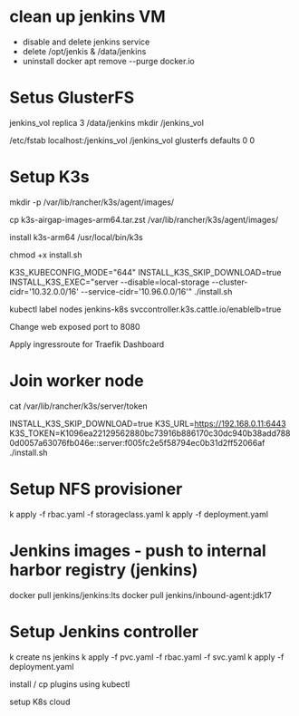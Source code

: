 # clean up jenkins VM
- disable and delete jenkins service
- delete /opt/jenkis & /data/jenkins
- uninstall docker apt remove --purge docker.io

# Setus GlusterFS
jenkins_vol     replica 3   /data/jenkins
mkdir /jenkins_vol

/etc/fstab
localhost:/jenkins_vol /jenkins_vol glusterfs	defaults	0	0



# Setup K3s
mkdir -p /var/lib/rancher/k3s/agent/images/

cp k3s-airgap-images-arm64.tar.zst /var/lib/rancher/k3s/agent/images/

install k3s-arm64 /usr/local/bin/k3s

chmod +x install.sh

K3S_KUBECONFIG_MODE="644" INSTALL_K3S_SKIP_DOWNLOAD=true INSTALL_K3S_EXEC="server --disable=local-storage --cluster-cidr='10.32.0.0/16' --service-cidr='10.96.0.0/16'" ./install.sh

kubectl label nodes jenkins-k8s svccontroller.k3s.cattle.io/enablelb=true

Change web exposed port to 8080

Apply ingressroute for Traefik Dashboard

# Join worker node
cat /var/lib/rancher/k3s/server/token

INSTALL_K3S_SKIP_DOWNLOAD=true K3S_URL=https://192.168.0.11:6443 K3S_TOKEN=K1096ea22129562880bc73916b886170c30dc940b38add7880d0057a63076fb046e::server:f005fc2e5f58794ec0b31d2ff52066af ./install.sh


# Setup NFS provisioner
k apply -f rbac.yaml -f storageclass.yaml
k apply -f deployment.yaml

# Jenkins images - push to internal harbor registry (jenkins)
docker pull jenkins/jenkins:lts
docker pull jenkins/inbound-agent:jdk17

# Setup Jenkins controller
k create ns jenkins
k apply -f pvc.yaml -f rbac.yaml -f svc.yaml
k apply -f deployment.yaml

install / cp plugins using kubectl

setup K8s cloud
